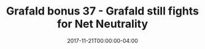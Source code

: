 ---
title: "Grafald bonus 37 - Grafald still fights for Net Neutrality"
type: "image"
date: 2017-11-21T00:00:00-04:00
draft: false
categories: ["Projects"]
image_path: "../img/2017/bonus_37.png"
alt_text: ""
---